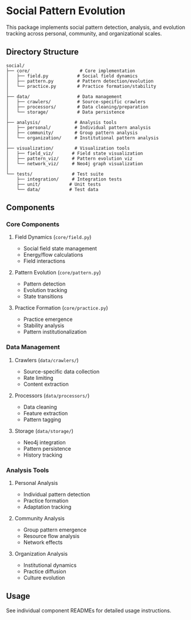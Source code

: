 # Social Pattern Evolution

This package implements social pattern detection, analysis, and evolution tracking across personal, community, and organizational scales.

## Directory Structure

```
social/
├── core/                   # Core implementation
│   ├── field.py           # Social field dynamics
│   ├── pattern.py         # Pattern detection/evolution
│   └── practice.py        # Practice formation/stability
│
├── data/                  # Data management
│   ├── crawlers/          # Source-specific crawlers
│   ├── processors/        # Data cleaning/preparation
│   └── storage/           # Data persistence
│
├── analysis/             # Analysis tools
│   ├── personal/         # Individual pattern analysis
│   ├── community/        # Group pattern analysis
│   └── organization/     # Institutional pattern analysis
│
├── visualization/        # Visualization tools
│   ├── field_viz/       # Field state visualization
│   ├── pattern_viz/     # Pattern evolution viz
│   └── network_viz/     # Neo4j graph visualization
│
└── tests/               # Test suite
    ├── integration/     # Integration tests
    ├── unit/           # Unit tests
    └── data/           # Test data
```

## Components

### Core Components

1. Field Dynamics (`core/field.py`)
   - Social field state management
   - Energy/flow calculations
   - Field interactions

2. Pattern Evolution (`core/pattern.py`)
   - Pattern detection
   - Evolution tracking
   - State transitions

3. Practice Formation (`core/practice.py`)
   - Practice emergence
   - Stability analysis
   - Pattern institutionalization

### Data Management

1. Crawlers (`data/crawlers/`)
   - Source-specific data collection
   - Rate limiting
   - Content extraction

2. Processors (`data/processors/`)
   - Data cleaning
   - Feature extraction
   - Pattern tagging

3. Storage (`data/storage/`)
   - Neo4j integration
   - Pattern persistence
   - History tracking

### Analysis Tools

1. Personal Analysis
   - Individual pattern detection
   - Practice formation
   - Adaptation tracking

2. Community Analysis
   - Group pattern emergence
   - Resource flow analysis
   - Network effects

3. Organization Analysis
   - Institutional dynamics
   - Practice diffusion
   - Culture evolution

## Usage

See individual component READMEs for detailed usage instructions.
